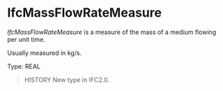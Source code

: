 # IfcMassFlowRateMeasure

_IfcMassFlowRateMeasure_ is a measure of the mass of a medium flowing per unit time.
<!-- end of short definition -->

Usually measured in kg/s.

Type: REAL

> HISTORY New type in IFC2.0.

